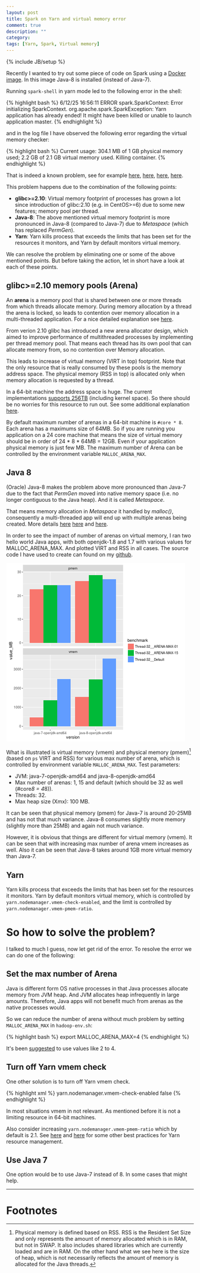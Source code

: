 ```yaml
---
layout: post
title: Spark on Yarn and virtual memory error
comment: true
description: ""
category:
tags: [Yarn, Spark, Virtual memory]
---
```


{% include JB/setup %}

Recently I wanted to try out some piece of code on Spark using a [Docker image](https://github.com/a-ghorbani/docker-spark-jupyter-scala).
In this image Java-8 is installed (instead of Java-7).

Running `spark-shell` in yarn mode led to the following error in the shell:

{% highlight bash %}
6/12/25 16:56:11 ERROR spark.SparkContext: Error initializing SparkContext.
org.apache.spark.SparkException: Yarn application has already ended! It might have been killed or unable to launch application master.
{% endhighlight %}

and in the log file I have observed the following error regarding the virtual memory checker:

{% highlight bash %}
Current usage: 304.1 MB of 1 GB physical memory used;
2.2 GB of 2.1 GB virtual memory used. Killing container.
{% endhighlight %}

That is indeed a known problem,
see for example
[here](https://www.ibm.com/developerworks/community/blogs/kevgrig/entry/linux_glibc_2_10_rhel_6_malloc_may_show_excessive_virtual_memory_usage?lang=en),
[here](http://stackoverflow.com/questions/38988941/running-yarn-with-spark-not-working-with-java-8),
[here](https://issues.apache.org/jira/browse/YARN-4714),
[here](http://stackoverflow.com/questions/39467761/how-to-know-what-is-the-reason-for-closedchannelexceptions-with-spark-shell-in-y).

This problem happens due to the combination of the following points:
* **glibc>=2.10**: Virtual memory footprint of processes has grown a lot since introduction of glibc:2.10 (e.g. in CentOS>=6) due to some new features; memory pool per thread.
* **Java-8**: The above mentioned virtual memory footprint is more pronounced in Java-8 (compared to Java-7) due to *Metaspace* (which has replaced *PermGen*).
* **Yarn**: Yarn kills process that exceeds the limits that has been set for the resources it monitors, and Yarn by default monitors virtual memory.

We can resolve the problem by eliminating one or some of the above mentioned points.
But before taking the action, let in short have a look at each of these points.

## glibc>=2.10 memory pools (Arena)
An **arena** is a memory pool that is shared between one or more threads from which threads allocate memory.
During memory allocation by a thread the arena is locked, so leads to contention over memory allocation in a multi-threaded application.
For a nice detailed explanation see [here](https://sourceware.org/glibc/wiki/MallocInternals).

From verion 2.10 glibc has introduced a new arena allocator design, which aimed to improve performance of multithreaded processes by implementing per thread memory pool.
That means each thread has its own pool that can allocate memory from, so no contention over Memory allocation.

This leads to increase of virtual memory (VIRT in top) footprint.
Note that the only resource that is really consumed by these pools is the memory address space.
The physical memory (RSS in top) is allocated only when memory allocation is requested by a thread.

In a 64-bit machine the address space is huge. The current implementations
[supports 256TB](https://en.wikipedia.org/wiki/X86-64#Virtual_address_space_details)
(including kernel space).
So there should be no worries for this resource to run out.
See some additional explanation [here](https://siddhesh.in/posts/malloc-per-thread-arenas-in-glibc.html).

By default maximum number of arenas in a 64-bit machine is `#core * 8`.
Each  arena has a maximums size of 64MB.
So if you are running you application on a 24 core machine that means the size of virtual memory should be in order of 24 * 8 * 64MB = 12GB.
Even if your application physical memory is just few MB.
The maximum number of Arena can be controlled by the environment variable `MALLOC_ARENA_MAX`.

## Java 8

(Oracle) Java-8 makes the problem above more pronounced than Java-7 due to the fact that *PermGen* moved into native memory space (i.e. no longer contiguous to the Java heap).
And it is called *Metaspace*.

That means memory allocation in *Metaspace* it handled by *malloc()*,
consequently a multi-threaded app will end up with multiple arenas being created.
More details [here](https://www.infoq.com/articles/Java-PERMGEN-Removed) [here](http://info.prelert.com/blog/java-8-and-virtual-memory-on-linux) and [here](https://dzone.com/articles/java-8-permgen-metaspace).

In order to see the impact of number of arenas on virtual memory, 
I ran two hello world Java apps, 
with both openjdk-1.8 and 1.7 with various values for MALLOC_ARENA_MAX.
And plotted VIRT and RSS in all cases.
The source code I have used to create can found on my [github](https://github.com/a-ghorbani/java-glibc-vmem-bechmark).

![vmem-vs-bm](/images/posts/2016-12-23-spark-on-yarn-and-java-8-and-virtual-memory-error/plot_mems.png)

What is illustrated is virtual memory (vmem) and physical memory (pmem)[^pmem] (based on `ps` VIRT and RSS) for various max number of arena, which is controlled by environment variable `MALLOC_ARENA_MAX`.
Test parameters:
* JVM: java-7-openjdk-amd64 and java-8-openjdk-amd64
* Max number of arenas: 1, 15 and default (which should be 32 as well (#core*8 = 4*8)).
* Threads: 32.
* Max heap size (Xmx): 100 MB.

It can be seen that physical memory (pmem) for Java-7 is around 20-25MB and has not that much variance.
Java-8 consumes slightly more memory (slightly more than 25MB) and again not much variance.

However, it is obvious that things are different for virtual memory (vmem).
It can be seen that with increasing max number of arena vmem increases as well.
Also it can be seen that Java-8 takes around 1GB more virtual memory than Java-7.

## Yarn
Yarn kills process that exceeds the limits that has been set for the resources it monitors.
Yarn by default monitors virtual memory,
which is controlled by `yarn.nodemanager.vmem-check-enabled`,
and the limit is controlled by `yarn.nodemanager.vmem-pmem-ratio`.

# So how to solve the problem?
I talked to much I guess, now let get rid of the error.
To resolve the error we can do one of the following:

## Set the max number of Arena
Java is different form OS native processes in that Java processes allocate memory from JVM heap.
And JVM allocates heap infrequently in large amounts.
Therefore, Java apps will not benefit much from arenas as the native processes would.

So we can reduce the number of arena without much problem by setting `MALLOC_ARENA_MAX` in `hadoop-env.sh`:

{% highlight bash %}
export MALLOC_ARENA_MAX=4
{% endhighlight %}

It's been [suggested](https://issues.apache.org/jira/browse/HADOOP-7154) to use values like 2 to 4.

## Turn off Yarn vmem check

One other solution is to turn off Yarn vmem check.

{% highlight xml %}
<property>
  <name>yarn.nodemanager.vmem-check-enabled</name>
  <value>false</value>
</property>
{% endhighlight %}

In most situations vmem in not relevant.
As mentioned before it is not a limiting resource in 64-bit machines.

Also consider increasing `yarn.nodemanager.vmem-pmem-ratio` which by default is 2.1.
See
[here](http://blog.cloudera.com/blog/2014/04/apache-hadoop-yarn-avoiding-6-time-consuming-gotchas/) and
[here](https://www.mapr.com/blog/best-practices-yarn-resource-management) for some other best practices for Yarn resource management.

## Use Java 7
One option would be to use Java-7 instead of 8.
In some cases that might help.

-----
# Footnotes

[^pmem]: Physical memory is defined based on RSS. RSS is the Resident Set Size and only represents the amount of memory allocated which is in RAM, but not in SWAP. It also includes shared libraries which are currently loaded and are in RAM. On the other hand what we see here is the size of heap, which is not necessarily reflects the amount of memory is allocated for the Java threads.

